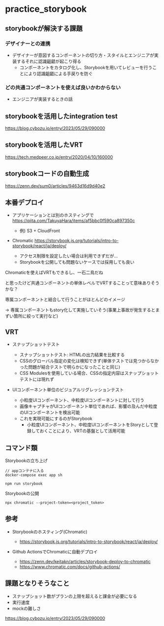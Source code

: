 # practice_storybook

## storybookが解決する課題
### デザイナーとの連携
- デザイナーが意図するコンポーネントの切り方・スタイルとエンジニアが実装するそれに認識齟齬が起こり得る
	- コンポーネントをカタログ化し、Storybookを用いてレビューを行うことにより認識齟齬による手戻りを防ぐ
### どの共通コンポーネントを使えば良いかわからない
- エンジニアが実装するときの話

## storybookを活用したintegration test
https://blog.cybozu.io/entry/2023/05/29/090000

## storybookを活用したVRT
https://tech.medpeer.co.jp/entry/2020/04/10/160000

## storybookコードの自動生成
https://zenn.dev/sum0/articles/9463d16d9d40e2

## 本番デプロイ
- アプリケーションとは別のホスティングで
https://qiita.com/TakuyaHara/items/af5bbc0f590ca897350c
	- 例) S3 + CloudFront

- Chromatic
https://storybook.js.org/tutorials/intro-to-storybook/react/ja/deploy/
	- アクセス制限を設定したい場合は利用できずだが...
	- Storybookを公開しても問題ないケースでは採用しても良い

Chromaticを使えばVRTもできるし、一石二鳥だね

と思ったけど共通コンポーネントの単体レベルでVRTすることって意味ありそうかな？

専属コンポーネントと結合して行うことがほとんどのイメージ

→ 専属コンポーネントもstory化して実施していそう(事業上事故が発生するとまずい箇所に絞って実行など)

## VRT
- スナップショットテスト
	- スナップショットテスト: HTMLの出力結果を比較する
	- CSSのグローバル指定の変化は検知できず(単体テストでは見つからなかった問題が結合テストで明らかになったことと同じ)
	- CSS Modulesを使用している場合、CSSの指定内容はスナップショットテストには現れず

- UIコンポーネント単位のビジュアルリグレッションテスト
	- 小粒度UIコンポーネント、中粒度UIコンポーネントに対して行う
	- 画像キャプチャがUIコンポーネント単位であれば、影響の及んだ中粒度のUIコンポーネントを検出可能
	- これを実現可能にするのがStorybook
		- 小粒度UIコンポーネント、中粒度UIコンポーネントをStoryとして登録しておくことにより、VRTの基盤として活用可能

## コマンド類
Storybookの立ち上げ
```
// appコンテナに入る
docker-compose exec app sh

npm run storybook
```

Storybookの公開
```
npx chromatic --project-token=<project_token>
```

## 参考
- Storybookのホスティング(Chromatic)
  - https://storybook.js.org/tutorials/intro-to-storybook/react/ja/deploy/

- Github ActionsでChromaticに自動デプロイ
  - https://zenn.dev/keitakn/articles/storybook-deploy-to-chromatic
  - https://www.chromatic.com/docs/github-actions/
 
## 課題となりそうなこと
- スナップショット数がプランの上限を超えると課金が必要になる
- 実行速度
- mockの難しさ

https://blog.cybozu.io/entry/2023/05/29/090000
